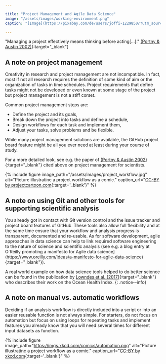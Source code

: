 ```yaml
---

title: "Project Management and Agile Data Science"
image: "/assets/images/working-environment.png"
caption: "[Image](https://pixabay.com/de/users/joffi-1229850/?utm_source=link-attribution&amp;utm_medium=referral&amp;utm_campaign=image&amp;utm_content=1359136) [joffi via Pixabay](https://pixabay.com/de/?utm_source=link-attribution&amp;utm_medium=referral&amp;utm_campaign=image&amp;utm_content=1359136)"

---
```


"Managing a project effectively means thinking before acting[...]." [(Portny & Austin 2002)](https://www.sciencemag.org/careers/2002/07/project-management-scientists){:target="_blank"}

## A note on project management
Creativity in research and project management are not incompatible. In fact, most if not all research requires the definition of some kind of aim or the organization of tasks in time schedules. Project requirements that define tasks might not be developed or even known at some stage of the project but project management is not a stiff corset. 

Common project management steps are:
* Define the project and its goals,
* Break down the project into tasks and define a schedule,
* Design workflows for each task and implement them,
* Adjust your tasks, solve problems and be flexible.

While many project management solutions are available, the GitHub project board feature might be all you ever need at least during your course of study.

For a more detailed look, see e.g. the paper of [(Portny & Austin 2002)](https://www.sciencemag.org/careers/2002/07/project-management-scientists){:target="_blank"} cited above on project management for scientists.



{% include figure image_path="/assets/images/project_workflow.jpg" alt="Picture illustratinc a project workflow as a comic." caption_url="[CC-BY by projectcartoon.com](http://www.projectcartoon.com/cartoon/2100083/new){:target='_blank'}" %}


## A note on using Git and other tools for supporting scientific analysis 
You already got in contact with Git version control and the issue tracker and project board features of GitHub. These tools also allow full flexibility and at the same time ensure that your workflow and analysis progress is transparent, documented and re-usable. As for software development, agile approaches in data science can help to link required software engineering to the nature of science and scientific analysis (see e.g. a blog entry at O'Reilly promoting a manifesto for Agile data science](https://www.oreilly.com/ideas/a-manifesto-for-agile-data-science){:target="_blank"}).

A real world example on how data science tools helped to do better science can be found in the publication by [Lowndes et al. (2017)](https://www.nature.com/articles/s41559-017-0160){:target="_blank"} who describes their work on the Ocean Health Index.
{: .notice--info}

## A note on manual vs. automatic workflows
Deciding if an analysis workflow is directly included into a script or into an easier reusable function is not always simple. For starters, do not focus on automation but focus on using loops for repeating tasks and implement features you already know that you will need several times for different input datasets as function.

{% include figure image_path="https://imgs.xkcd.com/comics/automation.png" alt="Picture illustratinc a project workflow as a comic." caption_url="[CC-BY by xkcd.com](https://xkcd.com/1319/){:target='_blank'}" %}